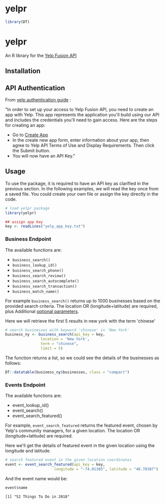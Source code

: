 # yelpr




```r
library(DT)
```


# yelpr

An R library for the [Yelp Fusion API](https://www.yelp.com/developers/documentation/v3/get_started)

## Installation

## API Authentication

From [yelp authentication guide](https://www.yelp.com/developers/documentation/v3/authentication) :

"In order to set up your access to Yelp Fusion API, you need to create an app with Yelp. This app represents the application you'll build using our API and includes the credentials you'll need to gain access. Here are the steps for creating an app:

- Go to [Create App](https://www.yelp.com/developers/v3/manage_app)
- In the create new app form, enter information about your app, then agree to Yelp API Terms of Use and Display Requirements. Then click the Submit button.
- You will now have an API Key."


## Usage

To use the package, it is required to have an API key as clarified in the previous section. In the following examples, we will read the key once from a saved file. You could create your own file or assign the key directly in the code.


```r
# load yelpr package
library(yelpr)
```


```r
## assign app key
key <- readLines("yelp_app_key.txt")
```

### Business Endpoint 

The available functions are:

- `business_search()`
- `business_lookup_id()`
- `business_search_phone()`
- `business_search_review()`
- `business_search_autocomplete()`
- `business_search_transaction()`
- `business_match_name()`


For example `business_search()` returns up to 1000 businesses based on the provided search criteria. The location OR (longitude+latitude) are required, plus Additional [optional parameters](https://www.yelp.com/developers/documentation/v3/business_search).

Here we will retrieve the first 5 results in new york with the term 'chinese'


```r
# search businesses with keyword 'chinese' in 'New York'
business_ny <- business_search(api_key = key,
                location = 'New York',
                term = "chinese",
                limit = 5)
```

The function returns a list, so we could see the details of the businesses as follows:


```r
DT::datatable(business_ny$businesses, class = "compact")
```

<!--html_preserve--><div id="htmlwidget-843ffc97adcad4c23169" style="width:100%;height:auto;" class="datatables html-widget"></div>
<script type="application/json" data-for="htmlwidget-843ffc97adcad4c23169">{"x":{"filter":"none","data":[["1","2","3","4","5"],["k8GFfCXO2FIIJIo0ICYSRA","X8ZS-dgiMIJvhwf9SaDnjw","croh2zWlbPyCQTNS11klcg","0CjK3esfpFcxIopebzjFxA","lynQoI3w_pzYfHGeuUU-Qg"],["bao-bao-cafe-new-york-3","wah-fung-no-1-new-york","sichuan-manor-new-york-3","joes-shanghai-new-york-2","shu-jiao-fu-zhou-cuisine-restaurant-new-york"],["Bao Bao Cafe","Wah Fung No 1","Sichuan Manor","Joe's Shanghai","Shu Jiao Fu Zhou Cuisine Restaurant"],["https://s3-media2.fl.yelpcdn.com/bphoto/pjJHmOiblI-oVf6NBjgL9g/o.jpg","https://s3-media2.fl.yelpcdn.com/bphoto/QrbtEYSiE_AQkqu59Qmp4Q/o.jpg","https://s3-media2.fl.yelpcdn.com/bphoto/QcWywXc47siclZkYCsxJnQ/o.jpg","https://s3-media3.fl.yelpcdn.com/bphoto/ekUo5egd4dlE7zJyb4-Leg/o.jpg","https://s3-media2.fl.yelpcdn.com/bphoto/TALCyEl-e45rDrKk3vCWaQ/o.jpg"],[false,false,false,false,false],["https://www.yelp.com/biz/bao-bao-cafe-new-york-3?adjust_creative=ms3wnheA1zMACsW_cG2W_Q&amp;utm_campaign=yelp_api_v3&amp;utm_medium=api_v3_business_search&amp;utm_source=ms3wnheA1zMACsW_cG2W_Q","https://www.yelp.com/biz/wah-fung-no-1-new-york?adjust_creative=ms3wnheA1zMACsW_cG2W_Q&amp;utm_campaign=yelp_api_v3&amp;utm_medium=api_v3_business_search&amp;utm_source=ms3wnheA1zMACsW_cG2W_Q","https://www.yelp.com/biz/sichuan-manor-new-york-3?adjust_creative=ms3wnheA1zMACsW_cG2W_Q&amp;utm_campaign=yelp_api_v3&amp;utm_medium=api_v3_business_search&amp;utm_source=ms3wnheA1zMACsW_cG2W_Q","https://www.yelp.com/biz/joes-shanghai-new-york-2?adjust_creative=ms3wnheA1zMACsW_cG2W_Q&amp;utm_campaign=yelp_api_v3&amp;utm_medium=api_v3_business_search&amp;utm_source=ms3wnheA1zMACsW_cG2W_Q","https://www.yelp.com/biz/shu-jiao-fu-zhou-cuisine-restaurant-new-york?adjust_creative=ms3wnheA1zMACsW_cG2W_Q&amp;utm_campaign=yelp_api_v3&amp;utm_medium=api_v3_business_search&amp;utm_source=ms3wnheA1zMACsW_cG2W_Q"],[26,930,35,4991,472],[{"alias":["noodles","chinese"],"title":["Noodles","Chinese"]},{"alias":["chinese"],"title":["Chinese"]},{"alias":["szechuan","dimsum"],"title":["Szechuan","Dim Sum"]},{"alias":["shanghainese","seafood","venues"],"title":["Shanghainese","Seafood","Venues & Event Spaces"]},{"alias":["chinese"],"title":["Chinese"]}],[4.5,4.5,4.5,4,4.5],{"latitude":[40.70854,40.71735,40.7581711239604,40.7146691442891,40.7184290357839],"longitude":[-74.01367,-73.99457,-73.9883149042726,-73.9977602206654,-73.9916928979573]},[["delivery","pickup"],"restaurant_reservation",["restaurant_reservation","delivery","pickup"],[],["pickup","restaurant_reservation"]],["$","$","$$$","$$","$"],{"address1":["106 Greenwich St","79 Chrystie St","258 W 44th St","9 Pell St","118 Eldridge St"],"address2":[null,"",null,"",null],"address3":["","","","",null],"city":["New York","New York","New York","New York","New York"],"zip_code":["10006","10002","10036","10013","10002"],"country":["US","US","US","US","US"],"state":["NY","NY","NY","NY","NY"],"display_address":[["106 Greenwich St","New York, NY 10006"],["79 Chrystie St","New York, NY 10002"],["258 W 44th St","New York, NY 10036"],["9 Pell St","New York, NY 10013"],["118 Eldridge St","New York, NY 10002"]]},["+19172617122","+12129255175","+16467670854","+12122338888","+12126252532"],["(917) 261-7122","(212) 925-5175","(646) 767-0854","(212) 233-8888","(212) 625-2532"],[1663.25541418963,1323.28518070673,5884.48647388588,1066.50854983491,1460.31286033864]],"container":"<table class=\"compact\">\n  <thead>\n    <tr>\n      <th> <\/th>\n      <th>id<\/th>\n      <th>alias<\/th>\n      <th>name<\/th>\n      <th>image_url<\/th>\n      <th>is_closed<\/th>\n      <th>url<\/th>\n      <th>review_count<\/th>\n      <th>categories<\/th>\n      <th>rating<\/th>\n      <th>coordinates<\/th>\n      <th>transactions<\/th>\n      <th>price<\/th>\n      <th>location<\/th>\n      <th>phone<\/th>\n      <th>display_phone<\/th>\n      <th>distance<\/th>\n    <\/tr>\n  <\/thead>\n<\/table>","options":{"columnDefs":[{"className":"dt-right","targets":[7,9,16]},{"orderable":false,"targets":0}],"order":[],"autoWidth":false,"orderClasses":false}},"evals":[],"jsHooks":[]}</script><!--/html_preserve-->


### Events Endpoint

The available functions are:

- event_lookup_id()
- event_search()
- event_search_featured()

For example, `event_search_featured` returns the featured event, chosen by Yelp's community managers, for a given location. The location OR (longitude+latitude) are required.

Here we'll get the details of featured event in the given location using the longitude and latitude.


```r
# search featured event in the given location coordinates
event <- event_search_featured(api_key = key,
                      longitude = "-74.01385", latitude = "40.70387")
```

And the event name would be:

```r
event$name
```

```
[1] "52 Things To Do in 2018"
```

